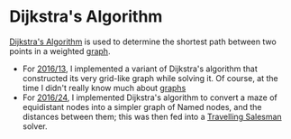 # Dijkstra's Algorithm

[Dijkstra's Algorithm](https://en.wikipedia.org/wiki/Dijkstra%27s_algorithm) is used to determine the shortest path between two points in a weighted [graph](../data-structures/Graph.md).

- For [2016/13](../../2016/13/README-13.md), I implemented a variant of Dijkstra's algorithm that constructed its very grid-like graph while solving it. Of course, at the time I didn't really know much about [graphs](../data-structures/Graphs.md)
- For [2016/24](../../2016/24/README-24.md), I implemented Dijkstra's algorithm to convert a maze of equidistant nodes into a simpler graph of Named nodes, and the distances between them; this was then fed into a [Travelling Salesman](./TSP.md) solver.
